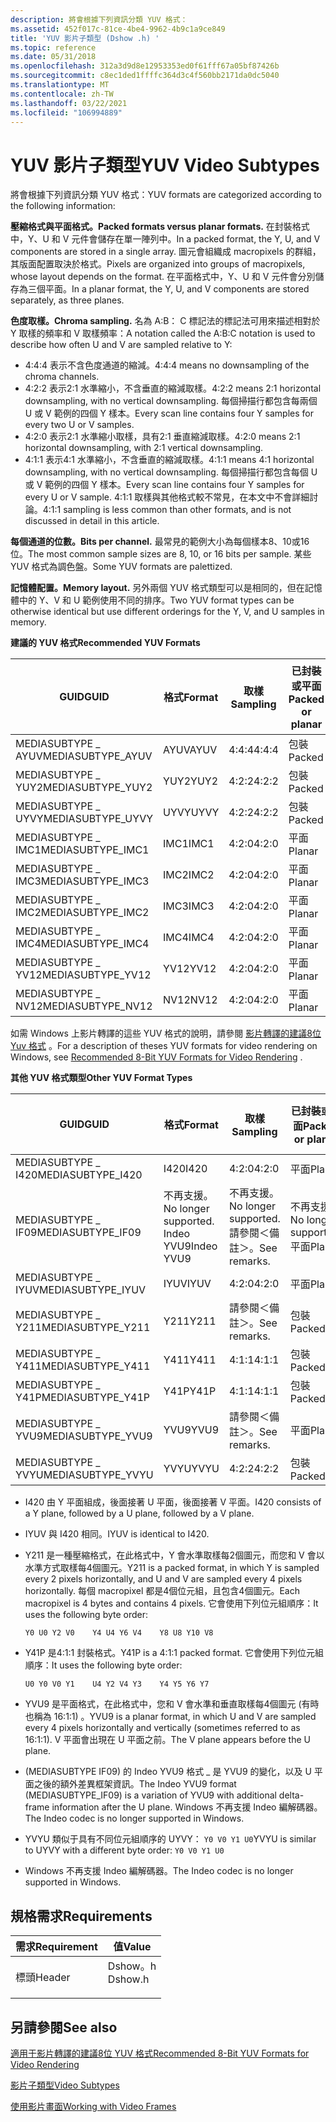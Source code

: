```yaml
---
description: 將會根據下列資訊分類 YUV 格式：
ms.assetid: 452f017c-81ce-4be4-9962-4b9c1a9ce849
title: 'YUV 影片子類型 (Dshow .h) '
ms.topic: reference
ms.date: 05/31/2018
ms.openlocfilehash: 312a3d9d8e12953353ed0f61fff67a05bf87426b
ms.sourcegitcommit: c8ec1ded1ffffc364d3c4f560bb2171da0dc5040
ms.translationtype: MT
ms.contentlocale: zh-TW
ms.lasthandoff: 03/22/2021
ms.locfileid: "106994889"
---
```

# <a name="yuv-video-subtypes"></a><span data-ttu-id="b2716-103">YUV 影片子類型</span><span class="sxs-lookup"><span data-stu-id="b2716-103">YUV Video Subtypes</span></span>

<span data-ttu-id="b2716-104">將會根據下列資訊分類 YUV 格式：</span><span class="sxs-lookup"><span data-stu-id="b2716-104">YUV formats are categorized according to the following information:</span></span>

<span data-ttu-id="b2716-105">**壓縮格式與平面格式。**</span><span class="sxs-lookup"><span data-stu-id="b2716-105">**Packed formats versus planar formats.**</span></span> <span data-ttu-id="b2716-106">在封裝格式中，Y、U 和 V 元件會儲存在單一陣列中。</span><span class="sxs-lookup"><span data-stu-id="b2716-106">In a packed format, the Y, U, and V components are stored in a single array.</span></span> <span data-ttu-id="b2716-107">圖元會組織成 macropixels 的群組，其版面配置取決於格式。</span><span class="sxs-lookup"><span data-stu-id="b2716-107">Pixels are organized into groups of macropixels, whose layout depends on the format.</span></span> <span data-ttu-id="b2716-108">在平面格式中，Y、U 和 V 元件會分別儲存為三個平面。</span><span class="sxs-lookup"><span data-stu-id="b2716-108">In a planar format, the Y, U, and V components are stored separately, as three planes.</span></span>

<span data-ttu-id="b2716-109">**色度取樣。**</span><span class="sxs-lookup"><span data-stu-id="b2716-109">**Chroma sampling.**</span></span> <span data-ttu-id="b2716-110">名為 A:B： C 標記法的標記法可用來描述相對於 Y 取樣的頻率和 V 取樣頻率：</span><span class="sxs-lookup"><span data-stu-id="b2716-110">A notation called the A:B:C notation is used to describe how often U and V are sampled relative to Y:</span></span>

-   <span data-ttu-id="b2716-111">4:4:4 表示不含色度通道的縮減。</span><span class="sxs-lookup"><span data-stu-id="b2716-111">4:4:4 means no downsampling of the chroma channels.</span></span>
-   <span data-ttu-id="b2716-112">4:2:2 表示2:1 水準縮小，不含垂直的縮減取樣。</span><span class="sxs-lookup"><span data-stu-id="b2716-112">4:2:2 means 2:1 horizontal downsampling, with no vertical downsampling.</span></span> <span data-ttu-id="b2716-113">每個掃描行都包含每兩個 U 或 V 範例的四個 Y 樣本。</span><span class="sxs-lookup"><span data-stu-id="b2716-113">Every scan line contains four Y samples for every two U or V samples.</span></span>
-   <span data-ttu-id="b2716-114">4:2:0 表示2:1 水準縮小取樣，具有2:1 垂直縮減取樣。</span><span class="sxs-lookup"><span data-stu-id="b2716-114">4:2:0 means 2:1 horizontal downsampling, with 2:1 vertical downsampling.</span></span>
-   <span data-ttu-id="b2716-115">4:1:1 表示4:1 水準縮小，不含垂直的縮減取樣。</span><span class="sxs-lookup"><span data-stu-id="b2716-115">4:1:1 means 4:1 horizontal downsampling, with no vertical downsampling.</span></span> <span data-ttu-id="b2716-116">每個掃描行都包含每個 U 或 V 範例的四個 Y 樣本。</span><span class="sxs-lookup"><span data-stu-id="b2716-116">Every scan line contains four Y samples for every U or V sample.</span></span> <span data-ttu-id="b2716-117">4:1:1 取樣與其他格式較不常見，在本文中不會詳細討論。</span><span class="sxs-lookup"><span data-stu-id="b2716-117">4:1:1 sampling is less common than other formats, and is not discussed in detail in this article.</span></span>

<span data-ttu-id="b2716-118">**每個通道的位數。**</span><span class="sxs-lookup"><span data-stu-id="b2716-118">**Bits per channel.**</span></span> <span data-ttu-id="b2716-119">最常見的範例大小為每個樣本8、10或16位。</span><span class="sxs-lookup"><span data-stu-id="b2716-119">The most common sample sizes are 8, 10, or 16 bits per sample.</span></span> <span data-ttu-id="b2716-120">某些 YUV 格式為調色盤。</span><span class="sxs-lookup"><span data-stu-id="b2716-120">Some YUV formats are palettized.</span></span>

<span data-ttu-id="b2716-121">**記憶體配置。**</span><span class="sxs-lookup"><span data-stu-id="b2716-121">**Memory layout.**</span></span> <span data-ttu-id="b2716-122">另外兩個 YUV 格式類型可以是相同的，但在記憶體中的 Y、V 和 U 範例使用不同的排序。</span><span class="sxs-lookup"><span data-stu-id="b2716-122">Two YUV format types can be otherwise identical but use different orderings for the Y, V, and U samples in memory.</span></span>

<span data-ttu-id="b2716-123">**建議的 YUV 格式**</span><span class="sxs-lookup"><span data-stu-id="b2716-123">**Recommended YUV Formats**</span></span>



| <span data-ttu-id="b2716-124">GUID</span><span class="sxs-lookup"><span data-stu-id="b2716-124">GUID</span></span>               | <span data-ttu-id="b2716-125">格式</span><span class="sxs-lookup"><span data-stu-id="b2716-125">Format</span></span> | <span data-ttu-id="b2716-126">取樣</span><span class="sxs-lookup"><span data-stu-id="b2716-126">Sampling</span></span> | <span data-ttu-id="b2716-127">已封裝或平面</span><span class="sxs-lookup"><span data-stu-id="b2716-127">Packed or planar</span></span> | <span data-ttu-id="b2716-128">每個通道的位數</span><span class="sxs-lookup"><span data-stu-id="b2716-128">Bits per channel</span></span> |
|--------------------|--------|----------|------------------|------------------|
| <span data-ttu-id="b2716-129">MEDIASUBTYPE \_ AYUV</span><span class="sxs-lookup"><span data-stu-id="b2716-129">MEDIASUBTYPE\_AYUV</span></span> | <span data-ttu-id="b2716-130">AYUV</span><span class="sxs-lookup"><span data-stu-id="b2716-130">AYUV</span></span>   | <span data-ttu-id="b2716-131">4:4:4</span><span class="sxs-lookup"><span data-stu-id="b2716-131">4:4:4</span></span>    | <span data-ttu-id="b2716-132">包裝</span><span class="sxs-lookup"><span data-stu-id="b2716-132">Packed</span></span>           | <span data-ttu-id="b2716-133">8</span><span class="sxs-lookup"><span data-stu-id="b2716-133">8</span></span>                |
| <span data-ttu-id="b2716-134">MEDIASUBTYPE \_ YUY2</span><span class="sxs-lookup"><span data-stu-id="b2716-134">MEDIASUBTYPE\_YUY2</span></span> | <span data-ttu-id="b2716-135">YUY2</span><span class="sxs-lookup"><span data-stu-id="b2716-135">YUY2</span></span>   | <span data-ttu-id="b2716-136">4:2:2</span><span class="sxs-lookup"><span data-stu-id="b2716-136">4:2:2</span></span>    | <span data-ttu-id="b2716-137">包裝</span><span class="sxs-lookup"><span data-stu-id="b2716-137">Packed</span></span>           | <span data-ttu-id="b2716-138">8</span><span class="sxs-lookup"><span data-stu-id="b2716-138">8</span></span>                |
| <span data-ttu-id="b2716-139">MEDIASUBTYPE \_ UYVY</span><span class="sxs-lookup"><span data-stu-id="b2716-139">MEDIASUBTYPE\_UYVY</span></span> | <span data-ttu-id="b2716-140">UYVY</span><span class="sxs-lookup"><span data-stu-id="b2716-140">UYVY</span></span>   | <span data-ttu-id="b2716-141">4:2:2</span><span class="sxs-lookup"><span data-stu-id="b2716-141">4:2:2</span></span>    | <span data-ttu-id="b2716-142">包裝</span><span class="sxs-lookup"><span data-stu-id="b2716-142">Packed</span></span>           | <span data-ttu-id="b2716-143">8</span><span class="sxs-lookup"><span data-stu-id="b2716-143">8</span></span>                |
| <span data-ttu-id="b2716-144">MEDIASUBTYPE \_ IMC1</span><span class="sxs-lookup"><span data-stu-id="b2716-144">MEDIASUBTYPE\_IMC1</span></span> | <span data-ttu-id="b2716-145">IMC1</span><span class="sxs-lookup"><span data-stu-id="b2716-145">IMC1</span></span>   | <span data-ttu-id="b2716-146">4:2:0</span><span class="sxs-lookup"><span data-stu-id="b2716-146">4:2:0</span></span>    | <span data-ttu-id="b2716-147">平面</span><span class="sxs-lookup"><span data-stu-id="b2716-147">Planar</span></span>           | <span data-ttu-id="b2716-148">8</span><span class="sxs-lookup"><span data-stu-id="b2716-148">8</span></span>                |
| <span data-ttu-id="b2716-149">MEDIASUBTYPE \_ IMC3</span><span class="sxs-lookup"><span data-stu-id="b2716-149">MEDIASUBTYPE\_IMC3</span></span> | <span data-ttu-id="b2716-150">IMC2</span><span class="sxs-lookup"><span data-stu-id="b2716-150">IMC2</span></span>   | <span data-ttu-id="b2716-151">4:2:0</span><span class="sxs-lookup"><span data-stu-id="b2716-151">4:2:0</span></span>    | <span data-ttu-id="b2716-152">平面</span><span class="sxs-lookup"><span data-stu-id="b2716-152">Planar</span></span>           | <span data-ttu-id="b2716-153">8</span><span class="sxs-lookup"><span data-stu-id="b2716-153">8</span></span>                |
| <span data-ttu-id="b2716-154">MEDIASUBTYPE \_ IMC2</span><span class="sxs-lookup"><span data-stu-id="b2716-154">MEDIASUBTYPE\_IMC2</span></span> | <span data-ttu-id="b2716-155">IMC3</span><span class="sxs-lookup"><span data-stu-id="b2716-155">IMC3</span></span>   | <span data-ttu-id="b2716-156">4:2:0</span><span class="sxs-lookup"><span data-stu-id="b2716-156">4:2:0</span></span>    | <span data-ttu-id="b2716-157">平面</span><span class="sxs-lookup"><span data-stu-id="b2716-157">Planar</span></span>           | <span data-ttu-id="b2716-158">8</span><span class="sxs-lookup"><span data-stu-id="b2716-158">8</span></span>                |
| <span data-ttu-id="b2716-159">MEDIASUBTYPE \_ IMC4</span><span class="sxs-lookup"><span data-stu-id="b2716-159">MEDIASUBTYPE\_IMC4</span></span> | <span data-ttu-id="b2716-160">IMC4</span><span class="sxs-lookup"><span data-stu-id="b2716-160">IMC4</span></span>   | <span data-ttu-id="b2716-161">4:2:0</span><span class="sxs-lookup"><span data-stu-id="b2716-161">4:2:0</span></span>    | <span data-ttu-id="b2716-162">平面</span><span class="sxs-lookup"><span data-stu-id="b2716-162">Planar</span></span>           | <span data-ttu-id="b2716-163">8</span><span class="sxs-lookup"><span data-stu-id="b2716-163">8</span></span>                |
| <span data-ttu-id="b2716-164">MEDIASUBTYPE \_ YV12</span><span class="sxs-lookup"><span data-stu-id="b2716-164">MEDIASUBTYPE\_YV12</span></span> | <span data-ttu-id="b2716-165">YV12</span><span class="sxs-lookup"><span data-stu-id="b2716-165">YV12</span></span>   | <span data-ttu-id="b2716-166">4:2:0</span><span class="sxs-lookup"><span data-stu-id="b2716-166">4:2:0</span></span>    | <span data-ttu-id="b2716-167">平面</span><span class="sxs-lookup"><span data-stu-id="b2716-167">Planar</span></span>           | <span data-ttu-id="b2716-168">8</span><span class="sxs-lookup"><span data-stu-id="b2716-168">8</span></span>                |
| <span data-ttu-id="b2716-169">MEDIASUBTYPE \_ NV12</span><span class="sxs-lookup"><span data-stu-id="b2716-169">MEDIASUBTYPE\_NV12</span></span> | <span data-ttu-id="b2716-170">NV12</span><span class="sxs-lookup"><span data-stu-id="b2716-170">NV12</span></span>   | <span data-ttu-id="b2716-171">4:2:0</span><span class="sxs-lookup"><span data-stu-id="b2716-171">4:2:0</span></span>    | <span data-ttu-id="b2716-172">平面</span><span class="sxs-lookup"><span data-stu-id="b2716-172">Planar</span></span>           | <span data-ttu-id="b2716-173">8</span><span class="sxs-lookup"><span data-stu-id="b2716-173">8</span></span>                |



 

<span data-ttu-id="b2716-174">如需 Windows 上影片轉譯的這些 YUV 格式的說明，請參閱 [影片轉譯的建議8位 Yuv 格式](../medfound/recommended-8-bit-yuv-formats-for-video-rendering.md) 。</span><span class="sxs-lookup"><span data-stu-id="b2716-174">For a description of theses YUV formats for video rendering on Windows, see [Recommended 8-Bit YUV Formats for Video Rendering](../medfound/recommended-8-bit-yuv-formats-for-video-rendering.md) .</span></span>

<span data-ttu-id="b2716-175">**其他 YUV 格式類型**</span><span class="sxs-lookup"><span data-stu-id="b2716-175">**Other YUV Format Types**</span></span>



| <span data-ttu-id="b2716-176">GUID</span><span class="sxs-lookup"><span data-stu-id="b2716-176">GUID</span></span>               | <span data-ttu-id="b2716-177">格式</span><span class="sxs-lookup"><span data-stu-id="b2716-177">Format</span></span>                                                | <span data-ttu-id="b2716-178">取樣</span><span class="sxs-lookup"><span data-stu-id="b2716-178">Sampling</span></span>                                                | <span data-ttu-id="b2716-179">已封裝或平面</span><span class="sxs-lookup"><span data-stu-id="b2716-179">Packed or planar</span></span>                                  | <span data-ttu-id="b2716-180">每個通道的位數</span><span class="sxs-lookup"><span data-stu-id="b2716-180">Bits per channel</span></span>                             |
|--------------------|-------------------------------------------------------|---------------------------------------------------------|---------------------------------------------------|----------------------------------------------|
| <span data-ttu-id="b2716-181">MEDIASUBTYPE \_ I420</span><span class="sxs-lookup"><span data-stu-id="b2716-181">MEDIASUBTYPE\_I420</span></span> | <span data-ttu-id="b2716-182">I420</span><span class="sxs-lookup"><span data-stu-id="b2716-182">I420</span></span>                                                  | <span data-ttu-id="b2716-183">4:2:0</span><span class="sxs-lookup"><span data-stu-id="b2716-183">4:2:0</span></span>                                                   | <span data-ttu-id="b2716-184">平面</span><span class="sxs-lookup"><span data-stu-id="b2716-184">Planar</span></span>                                            | <span data-ttu-id="b2716-185">8</span><span class="sxs-lookup"><span data-stu-id="b2716-185">8</span></span>                                            |
| <span data-ttu-id="b2716-186">MEDIASUBTYPE \_ IF09</span><span class="sxs-lookup"><span data-stu-id="b2716-186">MEDIASUBTYPE\_IF09</span></span> | <span data-ttu-id="b2716-187">不再支援。</span><span class="sxs-lookup"><span data-stu-id="b2716-187">No longer supported.</span></span><br/> <span data-ttu-id="b2716-188">Indeo YVU9</span><span class="sxs-lookup"><span data-stu-id="b2716-188">Indeo YVU9</span></span><br/> | <span data-ttu-id="b2716-189">不再支援。</span><span class="sxs-lookup"><span data-stu-id="b2716-189">No longer supported.</span></span><br/> <span data-ttu-id="b2716-190">請參閱＜備註＞。</span><span class="sxs-lookup"><span data-stu-id="b2716-190">See remarks.</span></span><br/> | <span data-ttu-id="b2716-191">不再支援。</span><span class="sxs-lookup"><span data-stu-id="b2716-191">No longer supported.</span></span><br/> <span data-ttu-id="b2716-192">平面</span><span class="sxs-lookup"><span data-stu-id="b2716-192">Planar</span></span><br/> | <span data-ttu-id="b2716-193">不再支援。</span><span class="sxs-lookup"><span data-stu-id="b2716-193">No longer supported.</span></span><br/> <span data-ttu-id="b2716-194">8</span><span class="sxs-lookup"><span data-stu-id="b2716-194">8</span></span><br/> |
| <span data-ttu-id="b2716-195">MEDIASUBTYPE \_ IYUV</span><span class="sxs-lookup"><span data-stu-id="b2716-195">MEDIASUBTYPE\_IYUV</span></span> | <span data-ttu-id="b2716-196">IYUV</span><span class="sxs-lookup"><span data-stu-id="b2716-196">IYUV</span></span>                                                  | <span data-ttu-id="b2716-197">4:2:0</span><span class="sxs-lookup"><span data-stu-id="b2716-197">4:2:0</span></span>                                                   | <span data-ttu-id="b2716-198">平面</span><span class="sxs-lookup"><span data-stu-id="b2716-198">Planar</span></span>                                            | <span data-ttu-id="b2716-199">8</span><span class="sxs-lookup"><span data-stu-id="b2716-199">8</span></span>                                            |
| <span data-ttu-id="b2716-200">MEDIASUBTYPE \_ Y211</span><span class="sxs-lookup"><span data-stu-id="b2716-200">MEDIASUBTYPE\_Y211</span></span> | <span data-ttu-id="b2716-201">Y211</span><span class="sxs-lookup"><span data-stu-id="b2716-201">Y211</span></span>                                                  | <span data-ttu-id="b2716-202">請參閱＜備註＞。</span><span class="sxs-lookup"><span data-stu-id="b2716-202">See remarks.</span></span>                                            | <span data-ttu-id="b2716-203">包裝</span><span class="sxs-lookup"><span data-stu-id="b2716-203">Packed</span></span>                                            | <span data-ttu-id="b2716-204">8</span><span class="sxs-lookup"><span data-stu-id="b2716-204">8</span></span>                                            |
| <span data-ttu-id="b2716-205">MEDIASUBTYPE \_ Y411</span><span class="sxs-lookup"><span data-stu-id="b2716-205">MEDIASUBTYPE\_Y411</span></span> | <span data-ttu-id="b2716-206">Y411</span><span class="sxs-lookup"><span data-stu-id="b2716-206">Y411</span></span>                                                  | <span data-ttu-id="b2716-207">4:1:1</span><span class="sxs-lookup"><span data-stu-id="b2716-207">4:1:1</span></span>                                                   | <span data-ttu-id="b2716-208">包裝</span><span class="sxs-lookup"><span data-stu-id="b2716-208">Packed</span></span>                                            | <span data-ttu-id="b2716-209">8</span><span class="sxs-lookup"><span data-stu-id="b2716-209">8</span></span>                                            |
| <span data-ttu-id="b2716-210">MEDIASUBTYPE \_ Y41P</span><span class="sxs-lookup"><span data-stu-id="b2716-210">MEDIASUBTYPE\_Y41P</span></span> | <span data-ttu-id="b2716-211">Y41P</span><span class="sxs-lookup"><span data-stu-id="b2716-211">Y41P</span></span>                                                  | <span data-ttu-id="b2716-212">4:1:1</span><span class="sxs-lookup"><span data-stu-id="b2716-212">4:1:1</span></span>                                                   | <span data-ttu-id="b2716-213">包裝</span><span class="sxs-lookup"><span data-stu-id="b2716-213">Packed</span></span>                                            | <span data-ttu-id="b2716-214">8</span><span class="sxs-lookup"><span data-stu-id="b2716-214">8</span></span>                                            |
| <span data-ttu-id="b2716-215">MEDIASUBTYPE \_ YVU9</span><span class="sxs-lookup"><span data-stu-id="b2716-215">MEDIASUBTYPE\_YVU9</span></span> | <span data-ttu-id="b2716-216">YVU9</span><span class="sxs-lookup"><span data-stu-id="b2716-216">YVU9</span></span>                                                  | <span data-ttu-id="b2716-217">請參閱＜備註＞。</span><span class="sxs-lookup"><span data-stu-id="b2716-217">See remarks.</span></span>                                            | <span data-ttu-id="b2716-218">平面</span><span class="sxs-lookup"><span data-stu-id="b2716-218">Planar</span></span>                                            | <span data-ttu-id="b2716-219">8</span><span class="sxs-lookup"><span data-stu-id="b2716-219">8</span></span>                                            |
| <span data-ttu-id="b2716-220">MEDIASUBTYPE \_ YVYU</span><span class="sxs-lookup"><span data-stu-id="b2716-220">MEDIASUBTYPE\_YVYU</span></span> | <span data-ttu-id="b2716-221">YVYU</span><span class="sxs-lookup"><span data-stu-id="b2716-221">YVYU</span></span>                                                  | <span data-ttu-id="b2716-222">4:2:2</span><span class="sxs-lookup"><span data-stu-id="b2716-222">4:2:2</span></span>                                                   | <span data-ttu-id="b2716-223">包裝</span><span class="sxs-lookup"><span data-stu-id="b2716-223">Packed</span></span>                                            | <span data-ttu-id="b2716-224">8</span><span class="sxs-lookup"><span data-stu-id="b2716-224">8</span></span>                                            |



 

-   <span data-ttu-id="b2716-225">I420 由 Y 平面組成，後面接著 U 平面，後面接著 V 平面。</span><span class="sxs-lookup"><span data-stu-id="b2716-225">I420 consists of a Y plane, followed by a U plane, followed by a V plane.</span></span>
-   <span data-ttu-id="b2716-226">IYUV 與 I420 相同。</span><span class="sxs-lookup"><span data-stu-id="b2716-226">IYUV is identical to I420.</span></span>
-   <span data-ttu-id="b2716-227">Y211 是一種壓縮格式，在此格式中，Y 會水準取樣每2個圖元，而您和 V 會以水準方式取樣每4個圖元。</span><span class="sxs-lookup"><span data-stu-id="b2716-227">Y211 is a packed format, in which Y is sampled every 2 pixels horizontally, and U and V are sampled every 4 pixels horizontally.</span></span> <span data-ttu-id="b2716-228">每個 macropixel 都是4個位元組，且包含4個圖元。</span><span class="sxs-lookup"><span data-stu-id="b2716-228">Each macropixel is 4 bytes and contains 4 pixels.</span></span> <span data-ttu-id="b2716-229">它會使用下列位元組順序：</span><span class="sxs-lookup"><span data-stu-id="b2716-229">It uses the following byte order:</span></span>

    `Y0 U0 Y2 V0    Y4 U4 Y6 V4    Y8 U8 Y10 V8`

-   <span data-ttu-id="b2716-230">Y41P 是4:1:1 封裝格式。</span><span class="sxs-lookup"><span data-stu-id="b2716-230">Y41P is a 4:1:1 packed format.</span></span> <span data-ttu-id="b2716-231">它會使用下列位元組順序：</span><span class="sxs-lookup"><span data-stu-id="b2716-231">It uses the following byte order:</span></span>

    `U0 Y0 V0 Y1    U4 Y2 V4 Y3    Y4 Y5 Y6 Y7`

-   <span data-ttu-id="b2716-232">YVU9 是平面格式，在此格式中，您和 V 會水準和垂直取樣每4個圖元 (有時也稱為 16:1:1) 。</span><span class="sxs-lookup"><span data-stu-id="b2716-232">YVU9 is a planar format, in which U and V are sampled every 4 pixels horizontally and vertically (sometimes referred to as 16:1:1).</span></span> <span data-ttu-id="b2716-233">V 平面會出現在 U 平面之前。</span><span class="sxs-lookup"><span data-stu-id="b2716-233">The V plane appears before the U plane.</span></span>
-   <span data-ttu-id="b2716-234"> (MEDIASUBTYPE IF09) 的 Indeo YVU9 格式 \_ 是 YVU9 的變化，以及 U 平面之後的額外差異框架資訊。</span><span class="sxs-lookup"><span data-stu-id="b2716-234">The Indeo YVU9 format (MEDIASUBTYPE\_IF09) is a variation of YVU9 with additional delta-frame information after the U plane.</span></span> <span data-ttu-id="b2716-235">Windows 不再支援 Indeo 編解碼器。</span><span class="sxs-lookup"><span data-stu-id="b2716-235">The Indeo codec is no longer supported in Windows.</span></span>
-   <span data-ttu-id="b2716-236">YVYU 類似于具有不同位元組順序的 UYVY： `Y0 V0 Y1 U0`</span><span class="sxs-lookup"><span data-stu-id="b2716-236">YVYU is similar to UYVY with a different byte order: `Y0 V0 Y1 U0`</span></span>

-   <span data-ttu-id="b2716-237">Windows 不再支援 Indeo 編解碼器。</span><span class="sxs-lookup"><span data-stu-id="b2716-237">The Indeo codec is no longer supported in Windows.</span></span>

## <a name="requirements"></a><span data-ttu-id="b2716-238">規格需求</span><span class="sxs-lookup"><span data-stu-id="b2716-238">Requirements</span></span>



| <span data-ttu-id="b2716-239">需求</span><span class="sxs-lookup"><span data-stu-id="b2716-239">Requirement</span></span> | <span data-ttu-id="b2716-240">值</span><span class="sxs-lookup"><span data-stu-id="b2716-240">Value</span></span> |
|-------------------|------------------------------------------------------------------------------------|
| <span data-ttu-id="b2716-241">標頭</span><span class="sxs-lookup"><span data-stu-id="b2716-241">Header</span></span><br/> | <dl> <span data-ttu-id="b2716-242"><dt>Dshow。h</dt></span><span class="sxs-lookup"><span data-stu-id="b2716-242"><dt>Dshow.h</dt></span></span> </dl> |



## <a name="see-also"></a><span data-ttu-id="b2716-243">另請參閱</span><span class="sxs-lookup"><span data-stu-id="b2716-243">See also</span></span>

<dl> <dt>

[<span data-ttu-id="b2716-244">適用于影片轉譯的建議8位 YUV 格式</span><span class="sxs-lookup"><span data-stu-id="b2716-244">Recommended 8-Bit YUV Formats for Video Rendering</span></span>](../medfound/recommended-8-bit-yuv-formats-for-video-rendering.md)
</dt> <dt>

[<span data-ttu-id="b2716-245">影片子類型</span><span class="sxs-lookup"><span data-stu-id="b2716-245">Video Subtypes</span></span>](video-subtypes.md)
</dt> <dt>

[<span data-ttu-id="b2716-246">使用影片畫面</span><span class="sxs-lookup"><span data-stu-id="b2716-246">Working with Video Frames</span></span>](working-with-video-frames.md)
</dt> </dl>

 

 
